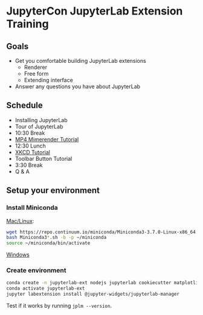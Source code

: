 # JupyterCon JupyterLab Extension Training

## Goals

* Get you comfortable building JupyterLab extensions
  * Renderer
  * Free form
  * Extending interface
* Answer any questions you have about JupyterLab


## Schedule
* Installing JupyterLab
* Tour of JupyterLab
* 10:30 Break
* [MP4 Mimerender Tutorial](https://github.com/jupyterlab/jupyterlab-mp4)
* 12:30 Lunch
* [XKCD Tutorial](https://jupyterlab.readthedocs.io/en/stable/developer/xkcd_extension_tutorial.html)
* Toolbar Button Tutorial
* 3:30 Break
* Q & A


## Setup your environment

### Install Miniconda

[Mac/Linux](https://conda.io/docs/user-guide/install/macos.html#install-macos-silent):

```bash
wget https://repo.continuum.io/miniconda/Miniconda3-3.7.0-Linux-x86_64.sh -O ~/miniconda.sh
bash Miniconda3*.sh -b -p ~/miniconda
source ~/miniconda/bin/activate
```

[Windows](https://conda.io/docs/user-guide/install/windows.html#install-win-silent)

### Create environment

```bash
conda create -n jupyterlab-ext nodejs jupyterlab cookiecutter matplotlib scipy ipywidgets -c conda-forge
conda activate jupyterlab-ext
jupyter labextension install @jupyter-widgets/jupyterlab-manager
```

Test if it works by running `jplm --version`.
